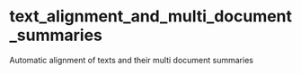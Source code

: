 # text_alignment_and_multi_document_summaries
 Automatic alignment of texts and their multi document summaries
